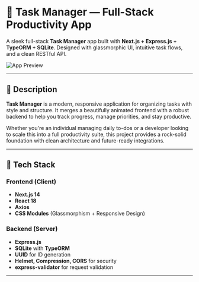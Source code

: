 # 🚀 Task Manager — Full-Stack Productivity App

A sleek full-stack **Task Manager** app built with **Next.js + Express.js + TypeORM + SQLite**. Designed with glassmorphic UI, intuitive task flows, and a clean RESTful API.

![App Preview](https://res.cloudinary.com/dnkjgw2ti/image/upload/v1750309725/Screenshot_2025-06-19_at_10.37.33_hxxzea.png)

---

## 📝 Description

**Task Manager** is a modern, responsive application for organizing tasks with style and structure. It merges a beautifully animated frontend with a robust backend to help you track progress, manage priorities, and stay productive.

Whether you're an individual managing daily to-dos or a developer looking to scale this into a full productivity suite, this project provides a rock-solid foundation with clean architecture and future-ready integrations.

---

## 🧩 Tech Stack

### Frontend (Client)

- **Next.js 14**
- **React 18**
- **Axios**
- **CSS Modules** (Glassmorphism + Responsive Design)

### Backend (Server)

- **Express.js**
- **SQLite** with **TypeORM**
- **UUID** for ID generation
- **Helmet, Compression, CORS** for security
- **express-validator** for request validation

---
